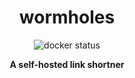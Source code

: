 <h1 align='center'>wormholes</h1>
<p align="center">
  <img alt="docker status" src="https://github.com/mohitsinghs/wormholes/actions/workflows/docker.yml/badge.svg">
</p>
<p align="center">
  <b>A self-hosted link shortner</b><br/>
</p>
<br />
